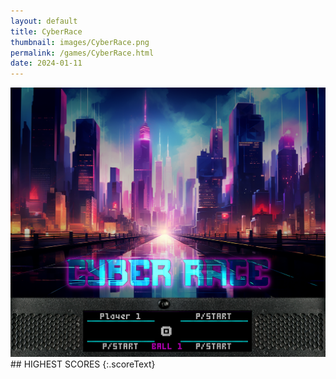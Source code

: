 ```yaml
---
layout: default
title: CyberRace
thumbnail: images/CyberRace.png
permalink: /games/CyberRace.html
date: 2024-01-11
---
```


<img src="../images/CyberRace.png" class="gameThumbnail img-fluid mx-auto align-middle">
## HIGHEST SCORES
{:.scoreText}

